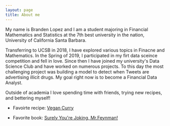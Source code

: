 ```yaml
---
layout: page
title: About me
---
```


My name is Branden Lopez and I am a student majoring in Financial Mathematics and Statistics at the 7th best university in the nation, University of California Santa Barbara. 

Transferring to UCSB in 2018, I have explored various topics in Finacne and Mathematics. In the Spring of 2019, I participated in my firt data sceince competition and fell in love. Since then I have joined my university's Data Science Club and have worked on numerous projects. To this day the most challenging project was building a model to detect when Tweets are advertising illicit drugs. My goal right now is to become a Financial Data Analyst.

Outside of academia I love spending time with friends, trying new recipes, and bettering myself!


- Favoirte recipe: [Vegan Curry](https://www.theendlessmeal.com/creamy-coconut-lentil-curry/)

- Favorite book: [Surely You're Joking, Mr.Feynman!](https://en.wikipedia.org/wiki/Surely_You%27re_Joking,_Mr._Feynman!)
